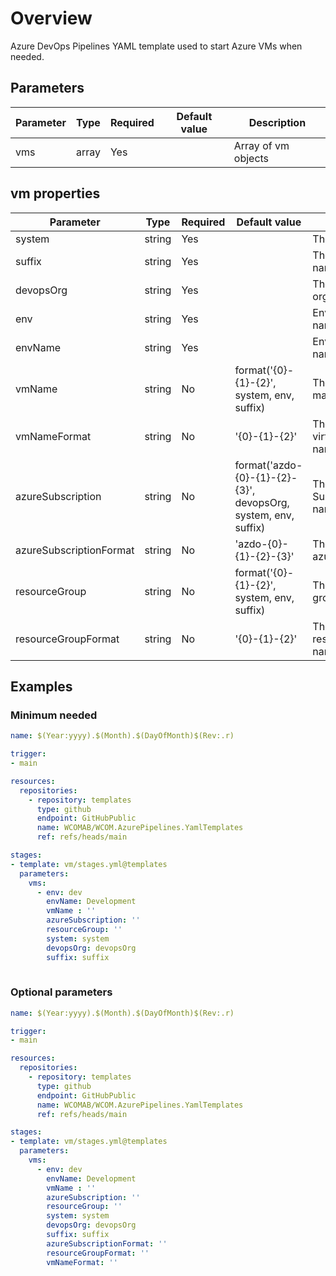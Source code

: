 # Overview

Azure DevOps Pipelines YAML template used to start Azure VMs when needed.

## Parameters

 **Parameter**           | **Type** | **Required** | **Default value**                                              | **Description**
-------------------------|----------|--------------|----------------------------------------------------------------|-----------------------------------------------------------
 vms                     | array   | Yes          |                                                                | Array of vm objects





## vm properties

 **Parameter**           | **Type** | **Required** | **Default value**                                              | **Description**
-------------------------|----------|--------------|----------------------------------------------------------------|-----------------------------------------------------------
 system                  | string   | Yes          |                                                                | The target system.
 suffix                  | string   | Yes          |                                                                | The resource name suffix.
 devopsOrg               | string   | Yes          |                                                                | The devops organisation.
 env                     | string   | Yes          |                                                                | Environment short name.
 envName                 | string   | Yes          |                                                                | Environment long name.
 vmName                  | string   | No           | format('{0}-{1}-{2}', system, env, suffix)                     | The virtual machine name.
 vmNameFormat            | string   | No           | '{0}-{1}-{2}'                                                  | The format for the virtual machine name.
 azureSubscription       | string   | No           | format('azdo-{0}-{1}-{2}-{3}', devopsOrg, system, env, suffix) | The Azure Subscription name.
 azureSubscriptionFormat | string   | No           | 'azdo-{0}-{1}-{2}-{3}'                                         | The format for the azureSubscription.
 resourceGroup           | string   | No           | format('{0}-{1}-{2}', system, env, suffix)                     | The resource group name.
 resourceGroupFormat     | string   | No           | '{0}-{1}-{2}'                                                  | The format for the resourceGroup name.


## Examples

### Minimum needed

```yaml
name: $(Year:yyyy).$(Month).$(DayOfMonth)$(Rev:.r)

trigger:
- main

resources:
  repositories:
    - repository: templates
      type: github
      endpoint: GitHubPublic
      name: WCOMAB/WCOM.AzurePipelines.YamlTemplates
      ref: refs/heads/main

stages:
- template: vm/stages.yml@templates
  parameters:
    vms:
      - env: dev
        envName: Development
        vmName : ''
        azureSubscription: ''
        resourceGroup: ''
        system: system
        devopsOrg: devopsOrg
        suffix: suffix
    
```

### Optional parameters

```yaml
name: $(Year:yyyy).$(Month).$(DayOfMonth)$(Rev:.r)

trigger:
- main

resources:
  repositories:
    - repository: templates
      type: github
      endpoint: GitHubPublic
      name: WCOMAB/WCOM.AzurePipelines.YamlTemplates
      ref: refs/heads/main

stages:
- template: vm/stages.yml@templates
  parameters:
    vms:
      - env: dev
        envName: Development
        vmName : ''
        azureSubscription: ''
        resourceGroup: ''
        system: system
        devopsOrg: devopsOrg
        suffix: suffix
        azureSubscriptionFormat: ''
        resourceGroupFormat: ''
        vmNameFormat: ''
```